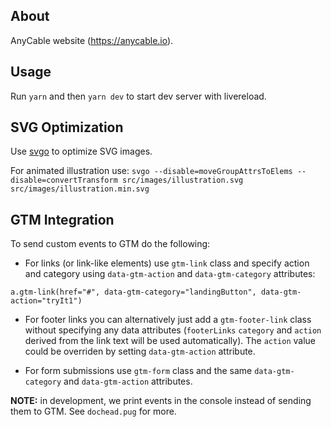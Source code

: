 ## About

AnyCable website (https://anycable.io).

## Usage

Run `yarn` and then `yarn dev` to start dev server with livereload.

## SVG Optimization

Use [svgo](https://github.com/svg/svgo) to optimize SVG images.

For animated illustration use: `svgo --disable=moveGroupAttrsToElems --disable=convertTransform src/images/illustration.svg src/images/illustration.min.svg`

## GTM Integration

To send custom events to GTM do the following:
- For links (or link-like elements) use `gtm-link` class and specify action and category using `data-gtm-action` and `data-gtm-category` attributes:

```pug
a.gtm-link(href="#", data-gtm-category="landingButton", data-gtm-action="tryIt1")
```

- For footer links you can alternatively just add a `gtm-footer-link` class without specifying any data attributes (`footerLinks` `category` and `action` derived from the link text will be used automatically). The `action` value could be overriden by setting `data-gtm-action` attribute.

- For form submissions use `gtm-form` class and the same `data-gtm-category` and `data-gtm-action` attributes.

**NOTE:** in development, we print events in the console instead of sending them to GTM. See `dochead.pug` for more.
